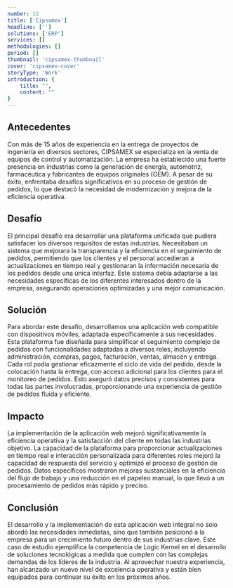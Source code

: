 ```yaml
---
number: 12
title: ['Cipsamex']
headline: ['']
solutions: ['ERP']
services: []
methodologies: []
period: []
thumbnail: 'cipsamex-thumbnail'
cover: 'cipsamex-cover'
storyType: 'Work'
introduction: {
    title: "",
    content: ""
}
---
```


## Antecedentes

Con más de 15 años de experiencia en la entrega de proyectos de ingeniería en diversos sectores, CIPSAMEX se especializa en la venta de equipos de control y automatización. La empresa ha establecido una fuerte presencia en industrias como la generación de energía, automotriz, farmacéutica y fabricantes de equipos originales (OEM). A pesar de su éxito, enfrentaba desafíos significativos en su proceso de gestión de pedidos, lo que destacó la necesidad de modernización y mejora de la eficiencia operativa.

## Desafío

El principal desafío era desarrollar una plataforma unificada que pudiera satisfacer los diversos requisitos de estas industrias. Necesitaban un sistema que mejorara la transparencia y la eficiencia en el seguimiento de pedidos, permitiendo que los clientes y el personal accedieran a actualizaciones en tiempo real y gestionaran la información necesaria de los pedidos desde una única interfaz. Este sistema debía adaptarse a las necesidades específicas de los diferentes interesados dentro de la empresa, asegurando operaciones optimizadas y una mejor comunicación.

## Solución

Para abordar este desafío, desarrollamos una aplicación web compatible con dispositivos móviles, adaptada específicamente a sus necesidades. Esta plataforma fue diseñada para simplificar el seguimiento complejo de pedidos con funcionalidades adaptadas a diversos roles, incluyendo administración, compras, pagos, facturación, ventas, almacén y entrega. Cada rol podía gestionar eficazmente el ciclo de vida del pedido, desde la colocación hasta la entrega, con acceso adicional para los clientes para el monitoreo de pedidos. Esto aseguró datos precisos y consistentes para todas las partes involucradas, proporcionando una experiencia de gestión de pedidos fluida y eficiente.

## Impacto

La implementación de la aplicación web mejoró significativamente la eficiencia operativa y la satisfacción del cliente en todas las industrias objetivo. La capacidad de la plataforma para proporcionar actualizaciones en tiempo real e interacción personalizada para diferentes roles mejoró la capacidad de respuesta del servicio y optimizó el proceso de gestión de pedidos. Datos específicos mostraron mejoras sustanciales en la eficiencia del flujo de trabajo y una reducción en el papeleo manual, lo que llevó a un procesamiento de pedidos más rápido y preciso.

## Conclusión

El desarrollo y la implementación de esta aplicación web integral no solo abordó las necesidades inmediatas, sino que también posicionó a la empresa para un crecimiento futuro dentro de sus industrias clave. Este caso de estudio ejemplifica la competencia de Logic Kernel en el desarrollo de soluciones tecnológicas a medida que cumplen con las complejas demandas de los líderes de la industria. Al aprovechar nuestra experiencia, han alcanzado un nuevo nivel de excelencia operativa y están bien equipados para continuar su éxito en los próximos años.
